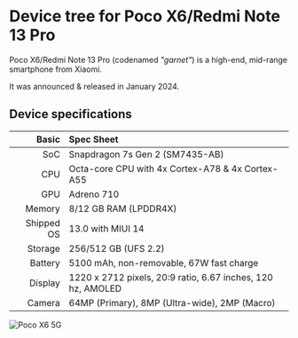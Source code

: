 # Device tree for Poco X6/Redmi Note 13 Pro

Poco X6/Redmi Note 13 Pro (codenamed _"garnet"_) is a high-end, mid-range smartphone from Xiaomi.

It was announced & released in January 2024.

## Device specifications

|      Basic | Spec Sheet                                                        |
| ---------: | :---------------------------------------------------------------- |
|        SoC | Snapdragon 7s Gen 2 (SM7435-AB)                                   |
|        CPU | Octa-core CPU with 4x Cortex-A78 & 4x Cortex-A55                  |
|        GPU | Adreno 710                                                        |
|     Memory | 8/12 GB RAM (LPDDR4X)                                             |
| Shipped OS | 13.0 with MIUI 14                                                 |
|    Storage | 256/512 GB (UFS 2.2)                                              |
|    Battery | 5100 mAh, non-removable, 67W fast charge                          |
|    Display | 1220 x 2712 pixels, 20:9 ratio, 6.67 inches, 120 hz, AMOLED       |
|     Camera | 64MP (Primary), 8MP (Ultra-wide), 2MP (Macro)                     |

![Poco X6 5G](https://i.ibb.co/LzmjygN/2d6a98fb0bf32bae65f406b810bbb18d-1.png)

